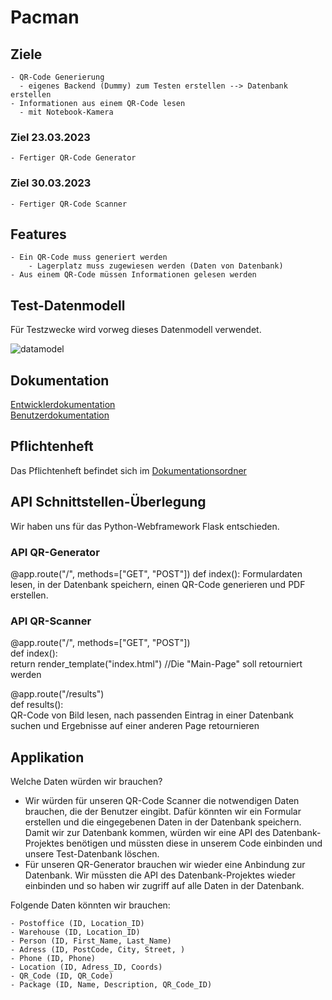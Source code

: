 # Pacman

## Ziele
    - QR-Code Generierung
      - eigenes Backend (Dummy) zum Testen erstellen --> Datenbank erstellen
    - Informationen aus einem QR-Code lesen
      - mit Notebook-Kamera
 
### Ziel 23.03.2023
    - Fertiger QR-Code Generator
    
### Ziel 30.03.2023
    - Fertiger QR-Code Scanner
    
## Features
    - Ein QR-Code muss generiert werden
        - Lagerplatz muss zugewiesen werden (Daten von Datenbank)
    - Aus einem QR-Code müssen Informationen gelesen werden
    
## Test-Datenmodell
Für Testzwecke wird vorweg dieses Datenmodell verwendet.

![datamodel](https://github.com/denisepostl/pacman/blob/main/Test_Datenmodell.png)
    
## Dokumentation
[Entwicklerdokumentation](https://github.com/denisepostl/pacman/blob/main/docs/developer_doc.md) <br> 
[Benutzerdokumentation](https://github.com/denisepostl/pacman/blob/main/docs/user_doc.md)

## Pflichtenheft
Das Pflichtenheft befindet sich im [Dokumentationsordner](https://github.com/denisepostl/pacman/blob/main/docs/Pflichtenheft.pdf)

## API Schnittstellen-Überlegung
Wir haben uns für das Python-Webframework Flask entschieden.

### API QR-Generator

@app.route("/", methods=["GET", "POST"]) 
def index():
    Formulardaten lesen, in der Datenbank speichern, einen QR-Code generieren und PDF erstellen.

### API QR-Scanner

@app.route("/", methods=["GET", "POST"]) <br>
def index(): <br>
    return render_template("index.html") //Die "Main-Page" soll retourniert werden
    
@app.route("/results") <br>
def results(): <br>
    QR-Code von Bild lesen, nach passenden Eintrag in einer Datenbank suchen und Ergebnisse auf einer anderen Page retournieren
    

## Applikation
Welche Daten würden wir brauchen?
- Wir würden für unseren QR-Code Scanner die notwendigen Daten brauchen, die der Benutzer eingibt. Dafür könnten wir ein Formular erstellen und die eingegebenen Daten in der Datenbank speichern. Damit wir zur Datenbank kommen, würden wir eine API des Datenbank-Projektes benötigen und müssten diese in unserem Code einbinden und unsere Test-Datenbank löschen.
- Für unseren QR-Generator brauchen wir wieder eine Anbindung zur Datenbank. Wir müssten die API des Datenbank-Projektes wieder einbinden und so haben wir zugriff auf alle Daten in der Datenbank. 

Folgende Daten könnten wir brauchen:

    - Postoffice (ID, Location_ID)
    - Warehouse (ID, Location_ID)
    - Person (ID, First_Name, Last_Name)
    - Adress (ID, PostCode, City, Street, )
    - Phone (ID, Phone)
    - Location (ID, Adress_ID, Coords)
    - QR_Code (ID, QR_Code)
    - Package (ID, Name, Description, QR_Code_ID)
    


